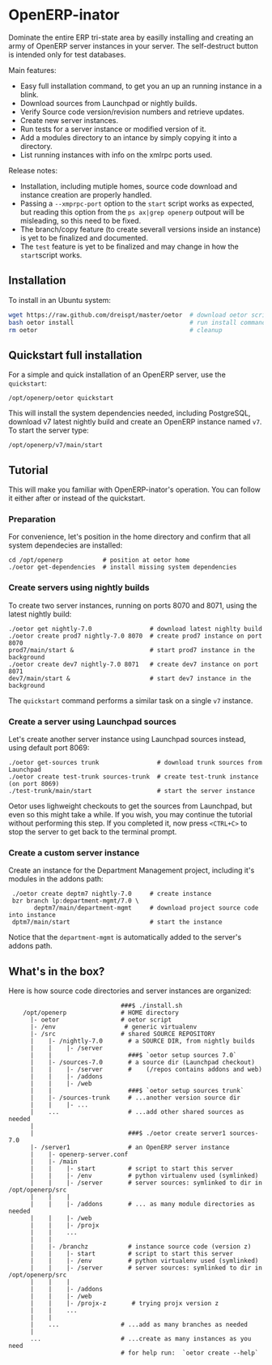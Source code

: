 OpenERP-inator
==============

Dominate the entire ERP tri-state area by easilly installing and creating an army of OpenERP server instances in your server. The self-destruct button is intended only for test databases.

Main features:

* Easy full installation command, to get you an up an running instance in a blink.
* Download sources from Launchpad or nightly builds.
* Verify Source code version/revision numbers and retrieve updates.
* Create new server instances.
* Run tests for a server instance or modified version of it.
* Add a modules directory to an intance by simply copying it into a directory.
* List running instances with info on the xmlrpc ports used.


Release notes:

* Installation, including mutiple homes, source code download and instance creation are properly handled.
* Passing a `--xmprpc-port` option to the `start` script works as expected, but reading this option from the `ps ax|grep openerp` outpout will be misleading, so this need to be fixed.
* The branch/copy feature (to create severall versions inside an instance) is yet to be finalized and documented.
* The `test` feature is yet to be finalized and may change in how the `start`script works.


Installation
------------

To install in an Ubuntu system:

```bash
wget https://raw.github.com/dreispt/master/oetor  # download oetor script
bash oetor install                                # run install command
rm oetor                                          # cleanup
```


Quickstart full installation
---------------------------

For a simple and quick installation of an OpenERP server, use the `quickstart`:

    /opt/openerp/oetor quickstart 

This will install the system dependencies needed, including PostgreSQL, download v7 latest nightly build and create an OpenERP instance named `v7`. 
To start the server type:

    /opt/openerp/v7/main/start


Tutorial
--------

This will make you familiar with OpenERP-inator's operation. You can follow it either after or instead of the quickstart.


### Preparation
 
For convenience, let's position in the home directory and confirm that all system dependecies are installed:

    cd /opt/openerp           # position at oetor home
    ./oetor get-dependencies  # install missing system dependencies


### Create servers using nightly builds

To create two server instances, running on ports 8070 and 8071, using the latest nightly build:

    ./oetor get nightly-7.0                # download latest nighlty build
    ./oetor create prod7 nightly-7.0 8070  # create prod7 instance on port 8070
    prod7/main/start &                     # start prod7 instance in the background
    ./oetor create dev7 nightly-7.0 8071   # create dev7 instance on port 8071
    dev7/main/start &                      # start dev7 instance in the  background

The `quickstart` command performs a similar task on a single `v7` instance.


### Create a server using Launchpad sources

Let's create another server instance using Launchpad sources instead, using default port 8069:

    ./oetor get-sources trunk                # download trunk sources from Launchpad
    ./oetor create test-trunk sources-trunk  # create test-trunk instance (on port 8069)
    ./test-trunk/main/start                  # start the server instance

Oetor uses lighweight checkouts to get the sources from Launchpad, but even so this might take a while.
If you wish, you may continue the tutorial without performing this step.
If you completed it, now press `<CTRL+C>` to stop the server to get back to the terminal prompt.


### Create a custom server instance

Create an instance for the Department Management project, including it's modules in the addons path:

     ./oetor create deptm7 nightly-7.0     # create instance
     bzr branch lp:department-mgmt/7.0 \ 
           deptm7/main/department-mgmt     # download project source code into instance
     dptm7/main/start                      # start the instance

Notice that the `department-mgmt` is automatically added to the server's addons path.


What's in the box?
------------------

Here is how source code directories and server instances are organized:

                                   ###$ ./install.sh
        /opt/openerp               # HOME directory
          |- oetor                 # oetor script
          |- /env                   # generic virtualenv
          |- /src                  # shared SOURCE REPOSITORY
          |    |- /nightly-7.0       # a SOURCE DIR, from nightly builds
          |    |    |- /server
          |    |                     ###$ `oetor setup sources 7.0`
          |    |- /sources-7.0       # a source dir (Launchpad checkout)
          |    |    |- /server       #    (/repos contains addons and web)
          |    |    |- /addons
          |    |    |- /web
          |    |                     ###$ `oetor setup sources trunk`
          |    |- /sources-trunk     # ...another version source dir
          |    |    |- ...
          |    ...                   # ...add other shared sources as needed
          |
          |                          ###$ ./oetor create server1 sources-7.0 
          |- /server1                # an OpenERP server instance
          |    |- openerp-server.conf 
          |    |- /main
          |    |    |- start         # script to start this server
          |    |    |- /env          # python virtualenv used (symlinked)
          |    |    |- /server       # server sources: symlinked to dir in /opt/openerp/src
          |    |    | 
          |    |    |- /addons       # ... as many module directories as needed
          |    |    |- /web
          |    |    |- /projx
          |    |    ... 
          |    |
          |    |- /branchz           # instance source code (version z)
          |    |    |- start         # script to start this server
          |    |    |- /env          # python virtualenv used (symlinked)
          |    |    |- /server       # server sources: symlinked to dir in /opt/openerp/src
          |    |    | 
          |    |    |- /addons 
          |    |    |- /web
          |    |    |- /projx-z       # trying projx version z
          |    |    ... 
          |    |
          |    ...                 # ...add as many branches as needed
          |
          ...                      # ...create as many instances as you need
                                   # for help run:  `oetor create --help`


